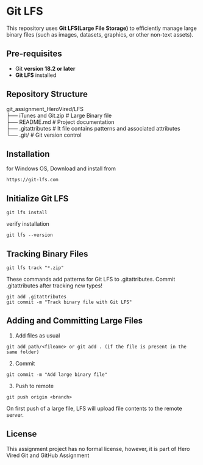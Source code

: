 # Git LFS

This repository uses **Git LFS(Large File Storage)** to efficiently manage large binary files (such as images, datasets, graphics, or other non-text assets).

## Pre-requisites
- Git **version 18.2 or later**
- **Git LFS** installed

## Repository Structure
git_assignment_HeroVired/LFS
<br>├── iTunes and Git.zip  # Large Binary file
<br>├── README.md           # Project documentation
<br>├── .gitattributes      # It file contains patterns and associated attributes
<br>└── .git/               # Git version control

## Installation
for Windows OS, Download and install from
```
https://git-lfs.com
```
## Initialize Git LFS  
```
git lfs install
```
verify installation
```
git lfs --version
```

## Tracking Binary Files
```
git lfs track "*.zip"
```
These commands add patterns for Git LFS to .gitattributes.
Commit .gitattributes after tracking new types!

```
git add .gitattributes
git commit -m "Track binary file with Git LFS"
```
## Adding and Committing Large Files
1. Add files as usual
```
git add path/<fileame> or git add . (if the file is present in the same folder)
````
2. Commit
```
git commit -m "Add large binary file"
```
3. Push to remote
```
git push origin <branch>
```
On first push of a large file, LFS will upload file contents to the remote server.

## License
This assignment project has no formal license, however, it is part of Hero Vired Git and GitHub Assignment

